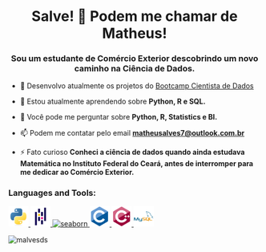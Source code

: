 <h1 align="center">Salve! 👋 Podem me chamar de Matheus!</h1>
<h3 align="center">Sou um estudante de Comércio Exterior descobrindo um novo caminho na Ciência de Dados.</h3>

- 🔭 Desenvolvo atualmente os projetos do [Bootcamp Cientista de Dados](https://github.com/malvesds/data-science-bootcamp)

- 🌱 Estou atualmente aprendendo sobre **Python, R e SQL.**

- 💬 Você pode me perguntar sobre **Python, R, Statistics e BI.**

- 📫 Podem me contatar pelo email **matheusalves7@outlook.com.br**

- ⚡ Fato curioso **Conheci a ciência de dados quando ainda estudava Matemática no Instituto Federal do Ceará, antes de interromper para me dedicar ao Comércio Exterior.**

<h3 align="left">Languages and Tools:</h3>
<p align="left"> <a href="https://www.python.org" target="_blank" rel="noreferrer"> <img src="https://raw.githubusercontent.com/devicons/devicon/master/icons/python/python-original.svg" alt="python" width="40" height="40"/> </a> <a href="https://pandas.pydata.org/" target="_blank" rel="noreferrer"> <img src="https://raw.githubusercontent.com/devicons/devicon/2ae2a900d2f041da66e950e4d48052658d850630/icons/pandas/pandas-original.svg" alt="pandas" width="40" height="40"/> </a> <a href="https://seaborn.pydata.org/" target="_blank" rel="noreferrer"> <img src="https://seaborn.pydata.org/_images/logo-mark-lightbg.svg" alt="seaborn" width="40" height="40"/> </a>  <a href="https://www.cprogramming.com/" target="_blank" rel="noreferrer"> <img src="https://raw.githubusercontent.com/devicons/devicon/master/icons/c/c-original.svg" alt="c" width="40" height="40"/> </a> <a href="https://www.w3schools.com/cpp/" target="_blank" rel="noreferrer"> <img src="https://raw.githubusercontent.com/devicons/devicon/master/icons/cplusplus/cplusplus-original.svg" alt="cplusplus" width="40" height="40"/> </a> <a href="https://www.mysql.com/" target="_blank" rel="noreferrer"> <img src="https://raw.githubusercontent.com/devicons/devicon/master/icons/mysql/mysql-original-wordmark.svg" alt="mysql" width="40" height="40"/> </a> </p>

<p><img align="center" src="https://github-readme-stats.vercel.app/api/top-langs?username=malvesds&show_icons=true&theme=dark&locale=en&layout=compact" alt="malvesds" /></p>
